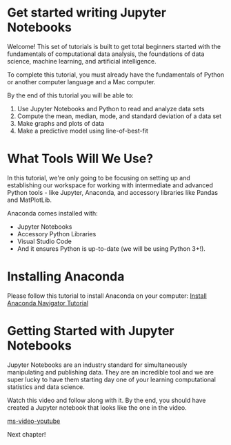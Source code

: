 
# Get started writing Jupyter Notebooks

Welcome! This set of tutorials is built to get total beginners started with the fundamentals of computational data analysis, the foundations of data science, machine learning, and artificial intelligence.

To complete this tutorial, you must already have the fundamentals of Python or another computer language and a Mac computer.

By the end of this tutorial you will be able to:

1. Use Jupyter Notebooks and Python to read and analyze data sets
1. Compute the mean, median, mode, and standard deviation of a data set
1. Make graphs and plots of data
1. Make a predictive model using line-of-best-fit

# What Tools Will We Use?

In this tutorial, we're only going to be focusing on setting up and establishing our workspace for working with intermediate and advanced Python tools - like Jupyter, Anaconda, and accessory libraries like Pandas and MatPlotLib.

Anaconda comes installed with:

- Jupyter Notebooks
- Accessory Python Libraries
- Visual Studio Code
- And it ensures Python is up-to-date (we will be using Python 3+!).

# Installing Anaconda

Please follow this tutorial to install Anaconda on your computer:
[Install Anaconda Navigator Tutorial](https://www.datacamp.com/community/tutorials/installing-anaconda-mac-os-x)

# Getting Started with Jupyter Notebooks

Jupyter Notebooks are an industry standard for simultaneously manipulating and publishing data. They are an incredible tool and we are super lucky to have them starting day one of your learning computational statistics and data science.

Watch this video and follow along with it. By the end, you should have created a Jupyter notebook that looks like the one in the video.

[ms-video-youtube](https://www.youtube.com/watch?v=HW29067qVWk)

Next chapter!
